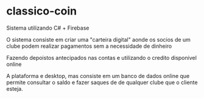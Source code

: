 # classico-coin
Sistema utilizando C# + Firebase

O sistema consiste em criar uma "carteira digital" aonde os socios de um clube podem realizar pagamentos sem a necessidade de dinheiro

Fazendo depoistos antecipados nas contas e utilizando o credito disponivel online

A plataforma e desktop, mas consiste em um banco de dados online que permite consultar o saldo e fazer saques de de qualquer clube que o cliente esteja.
